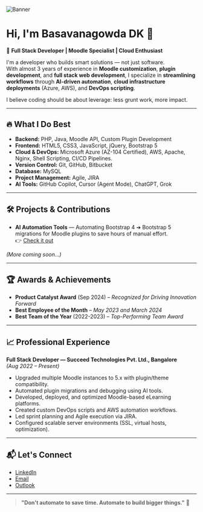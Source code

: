![Banner](image.jpg)

# Hi, I'm Basavanagowda DK 👋

🚀 **Full Stack Developer | Moodle Specialist | Cloud Enthusiast**

I'm a developer who builds smart solutions — not just software.  
With almost 3 years of experience in **Moodle customization**, **plugin development**, and **full stack web development**, I specialize in **streamlining workflows** through **AI-driven automation**, **cloud infrastructure deployments** (Azure, AWS), and **DevOps scripting**.

I believe coding should be about leverage: less grunt work, more impact.

---

## 🔥 What I Do Best

- **Backend:** PHP, Java, Moodle API, Custom Plugin Development
- **Frontend:** HTML5, CSS3, JavaScript, jQuery, Bootstrap 5
- **Cloud & DevOps:** Microsoft Azure (AZ-104 Certified), AWS, Apache, Nginx, Shell Scripting, CI/CD Pipelines.
- **Version Control:** Git, GitHub, Bitbucket
- **Database:** MySQL
- **Project Management:** Agile, JIRA
- **AI Tools:** GitHub Copilot, Cursor (Agent Mode), ChatGPT, Grok

---

## 🛠️ Projects & Contributions

- **AI Automation Tools** — Automating Bootstrap 4 ➔ Bootstrap 5 migrations for Moodle plugins to save hours of manual effort.  
  👉 [Check it out](https://github.com/BASAVANAGOWDADK/ai-automation-tools)

*(More coming soon...)*

---

## 🏆 Awards & Achievements

- **Product Catalyst Award** (Sep 2024) – *Recognized for Driving Innovation Forward*
- **Best Employee of the Month** – *May 2023 and March 2024*
- **Best Team of the Year** (2022-2023) – *Top-Performing Team Award*

---

## 📈 Professional Experience

**Full Stack Developer — Succeed Technologies Pvt. Ltd., Bangalore**  
*(Aug 2022 – Present)*

- Upgraded multiple Moodle instances to 5.x with plugin/theme compatibility.
- Automated plugin migrations and debugging using AI tools.
- Developed, deployed, and optimized Moodle-based eLearning platforms.
- Created custom DevOps scripts and AWS automation workflows.
- Led sprint planning and Agile execution via JIRA.
- Configured scalable server environments (SSL, virtual hosts, optimization).

---

## 📬 Let's Connect

- [LinkedIn](https://www.linkedin.com/in/basavanagowda-d-k-b6b56a1a2/)
- [Email](mailto:basavanagowdadk@gmail.com)
- [Outlook](mailto:basavanagowdadk@outlook.com)

---

> **"Don't automate to save time. Automate to build bigger things."** 🚀

